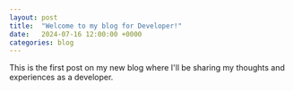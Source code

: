 ```yaml
---
layout: post
title:  "Welcome to my blog for Developer!"
date:   2024-07-16 12:00:00 +0000
categories: blog
---
```




This is the first post on my new blog where I'll be sharing my thoughts and experiences as a developer.
